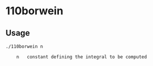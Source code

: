 # 110borwein

## Usage
```shell
./110borwein n

    n	constant defining the integral to be computed
```
